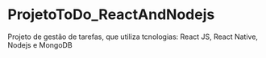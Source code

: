 # ProjetoToDo_ReactAndNodejs
Projeto de gestão de tarefas, que utiliza tcnologias: React JS, React Native, Nodejs e MongoDB
